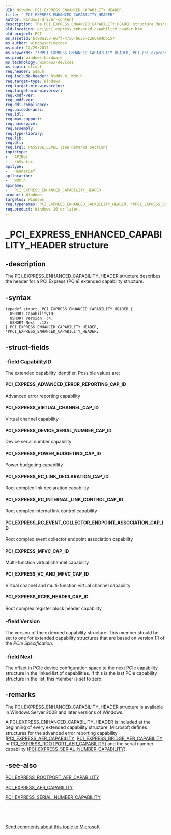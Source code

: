 ```yaml
---
UID: NS:wdm._PCI_EXPRESS_ENHANCED_CAPABILITY_HEADER
title: "_PCI_EXPRESS_ENHANCED_CAPABILITY_HEADER"
author: windows-driver-content
description: The PCI_EXPRESS_ENHANCED_CAPABILITY_HEADER structure describes the header for a PCI Express (PCIe) extended capability structure.
old-location: pci\pci_express_enhanced_capability_header.htm
old-project: PCI
ms.assetid: bc90a153-e6ff-4736-b625-1260a84bb157
ms.author: windowsdriverdev
ms.date: 12/29/2017
ms.keywords: "*PPCI_EXPRESS_ENHANCED_CAPABILITY_HEADER, PCI.pci_express_enhanced_capability_header, wdm/PPCI_EXPRESS_ENHANCED_CAPABILITY_HEADER, PCI_EXPRESS_ENHANCED_CAPABILITY_HEADER structure [Buses], PPCI_EXPRESS_ENHANCED_CAPABILITY_HEADER structure pointer [Buses], PCI_EXPRESS_ENHANCED_CAPABILITY_HEADER, wdm/PCI_EXPRESS_ENHANCED_CAPABILITY_HEADER, PPCI_EXPRESS_ENHANCED_CAPABILITY_HEADER, _PCI_EXPRESS_ENHANCED_CAPABILITY_HEADER, pci_struct_50b450a2-7198-4021-947b-2c276ca9b274.xml"
ms.prod: windows-hardware
ms.technology: windows-devices
ms.topic: struct
req.header: wdm.h
req.include-header: Ntddk.h, Wdm.h
req.target-type: Windows
req.target-min-winverclnt: 
req.target-min-winversvr: 
req.kmdf-ver: 
req.umdf-ver: 
req.ddi-compliance: 
req.unicode-ansi: 
req.idl: 
req.max-support: 
req.namespace: 
req.assembly: 
req.type-library: 
req.lib: 
req.dll: 
req.irql: PASSIVE_LEVEL (see Remarks section)
topictype:
-	APIRef
-	kbSyntax
apitype:
-	HeaderDef
apilocation:
-	wdm.h
apiname:
-	PCI_EXPRESS_ENHANCED_CAPABILITY_HEADER
product: Windows
targetos: Windows
req.typenames: PCI_EXPRESS_ENHANCED_CAPABILITY_HEADER, *PPCI_EXPRESS_ENHANCED_CAPABILITY_HEADER
req.product: Windows 10 or later.
---
```


# _PCI_EXPRESS_ENHANCED_CAPABILITY_HEADER structure


## -description


The PCI_EXPRESS_ENHANCED_CAPABILITY_HEADER structure describes the header for a PCI Express (PCIe) extended capability structure.


## -syntax


````
typedef struct _PCI_EXPRESS_ENHANCED_CAPABILITY_HEADER {
  USHORT CapabilityID;
  USHORT Version  :4;
  USHORT Next  :12;
} PCI_EXPRESS_ENHANCED_CAPABILITY_HEADER, *PPCI_EXPRESS_ENHANCED_CAPABILITY_HEADER;
````


## -struct-fields




### -field CapabilityID

The extended capability identifier. Possible values are:




#### PCI_EXPRESS_ADVANCED_ERROR_REPORTING_CAP_ID

Advanced error reporting capability


#### PCI_EXPRESS_VIRTUAL_CHANNEL_CAP_ID

Virtual channel capability


#### PCI_EXPRESS_DEVICE_SERIAL_NUMBER_CAP_ID

Device serial number capability


#### PCI_EXPRESS_POWER_BUDGETING_CAP_ID

Power budgeting capability


#### PCI_EXPRESS_RC_LINK_DECLARATION_CAP_ID

Root complex link declaration capability


#### PCI_EXPRESS_RC_INTERNAL_LINK_CONTROL_CAP_ID

Root complex internal link control capability


#### PCI_EXPRESS_RC_EVENT_COLLECTOR_ENDPOINT_ASSOCIATION_CAP_ID

Root complex event collector endpoint association capability


#### PCI_EXPRESS_MFVC_CAP_ID

Multi-function virtual channel capability


#### PCI_EXPRESS_VC_AND_MFVC_CAP_ID

Virtual channel and multi-function virtual channel capability


#### PCI_EXPRESS_RCRB_HEADER_CAP_ID

Root complex register block header capability


### -field Version

The version of the extended capability structure. This member should be set to one for extended capability structures that are based on version 1.1 of the <i>PCIe Specification</i>.


### -field Next

The offset in PCIe device configuration space to the next PCIe capability structure in the linked list of capabilities. If this is the last PCIe capability structure in the list, this member is set to zero.


## -remarks


The PCI_EXPRESS_ENHANCED_CAPABILITY_HEADER structure is available in Windows Server 2008 and later versions of Windows.

A PCI_EXPRESS_ENHANCED_CAPABILITY_HEADER is included at the beginning of every extended capability structure. Microsoft defines structures for the advanced error reporting capability (<a href="https://msdn.microsoft.com/library/windows/hardware/ff537457">PCI_EXPRESS_AER_CAPABILITY</a>, <a href="https://msdn.microsoft.com/library/windows/hardware/ff537458">PCI_EXPRESS_BRIDGE_AER_CAPABILITY</a>, or <a href="https://msdn.microsoft.com/library/windows/hardware/ff537472">PCI_EXPRESS_ROOTPORT_AER_CAPABILITY</a>) and the serial number capability (<a href="https://msdn.microsoft.com/library/windows/hardware/ff537558">PCI_EXPRESS_SERIAL_NUMBER_CAPABILITY</a>).



## -see-also

<a href="https://msdn.microsoft.com/library/windows/hardware/ff537472">PCI_EXPRESS_ROOTPORT_AER_CAPABILITY</a>

<a href="https://msdn.microsoft.com/library/windows/hardware/ff537457">PCI_EXPRESS_AER_CAPABILITY</a>

<a href="https://msdn.microsoft.com/library/windows/hardware/ff537558">PCI_EXPRESS_SERIAL_NUMBER_CAPABILITY</a>

 

 

<a href="mailto:wsddocfb@microsoft.com?subject=Documentation%20feedback [PCI\buses]:%20PCI_EXPRESS_ENHANCED_CAPABILITY_HEADER structure%20 RELEASE:%20(12/29/2017)&amp;body=%0A%0APRIVACY STATEMENT%0A%0AWe use your feedback to improve the documentation. We don't use your email address for any other purpose, and we'll remove your email address from our system after the issue that you're reporting is fixed. While we're working to fix this issue, we might send you an email message to ask for more info. Later, we might also send you an email message to let you know that we've addressed your feedback.%0A%0AFor more info about Microsoft's privacy policy, see http://privacy.microsoft.com/en-us/default.aspx." title="Send comments about this topic to Microsoft">Send comments about this topic to Microsoft</a>

